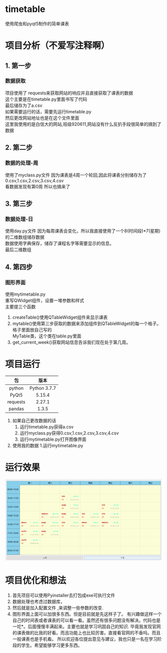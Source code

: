 # timetable

使用爬虫和pyqt5制作的简单课表

# 项目分析（不爱写注释啊）
## 1. 第一步
### 数据获取
项目使用了 requests来获取网站的响应并且直接获取了课表的数据  
这个主要是在timetable.py里面书写了代码  
最后储存为了a.csv  
如果需要运行的话，需要先运行timetable.py  
然后更改网站地址也是在这个文件里面  
这里我使用的是白信大的网站,班级920611,网站没有什么反扒手段很简单的搞到了数据  

## 2. 第二步
### 数据的处理-周
使用了myclass.py文件
因为课表是4周一个轮回,因此将课表分别储存为了0.csv,1.csv,2.csv,3.csv,4.csv  
看数据发现有第0周 所以也搞来了

## 3. 第三步
### 数据处理-日
使用day.py文件
因为每周课表会变化，所以我直接使用了一个8(时间段)*7(星期)的二维数组储存数据  
数据使用字典保存，储存了课程名字等需要显示的信息。  
最后二维数组

## 4. 第四步
### 图形界面
使用mytimetable.py  
重写QWidget组件，设置一堆参数和样式  
主要提三个函数
1. createTable()使用QTableWidget组件来显示课表
2. mytable()使用第三步获取的数据来添加组件到QTableWidget的每一个格子。格子里面放自己写的  
MyTable类，这个类在table.py里面
3. get_current_week()获取网站信息告诉我们现在处于第几周。

# 项目运行
|包|版本|
|:---:|:---:|
|python| Python 3.7.7|
|PyQt5 |5.15.4|
|requests|2.27.1|
|pandas|1.3.5|
1. 如果自己更改数据的话
	1.  运行timetable.py获得a.csv
	2.  运行myclass.py获得0.csv,1.csv,2.csv,3.csv,4.csv
	3.  运行mytimetable.py打开图像界面
2. 使用我的数据
	1.运行mytimetable.py

# 运行效果
![运行效果](./image/screenshot0.png "截图")

# 项目优化和想法
1. 首先项目可以使用Pyinstaller去打包成exe可执行文件  
2. 数据处理也考虑过数据库，
3. 然后就是加入配置文件 ,来调整一些参数的改变.
4. 图形界面上面可以加很多东西。但是目前就是先这样子了。
有兴趣做这样一个自己的时间表或者课表的可以看一看。虽然还有很多问题没有解决。代码也是一坨*。后面慢慢丰满起来。主要也就是学习巩固自己的知识.
毕竟我发现官网的课表做的比我的好看。而且功能上也比较厉害。直接看官网的不香吗。而且一般课表也是手机看。
所以欢迎各位提出意见与建议，我也只是一名在学习阶段的学生。希望能够学习更多东西。